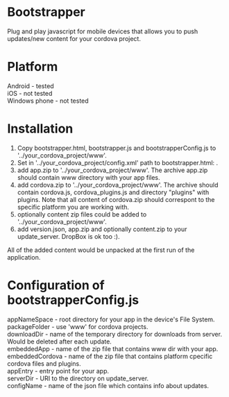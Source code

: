 Bootstrapper
============
Plug and play javascript for mobile devices that allows you to push updates/new content for your cordova project.


Platform
============
Android       - tested   
iOS           - not tested   
Windows phone - not tested   
 

Installation
============
1. Copy bootstrapper.html, bootstrapper.js and bootstrapperConfig.js to '../your_cordova_project/www'.
2. Set in '../your_cordova_project/config.xml' path to bootstrapper.html: <content src="bootstrapper.html" />.
3. add app.zip to '../your_cordova_project/www'. The archive app.zip should contain www directory with your app files.
4. add cordova.zip to '../your_cordova_project/www'. The archive should contain cordova.js, cordova_plugins.js and directory "plugins" with plugins. Note that all content of cordova.zip should correspont to the specific platform you are working with.
5. optionally content zip files could be added to '../your_cordova_project/www'. 
6. add version.json, app.zip and optionally content.zip to your update_server. DropBox is ok too :).

All of the added content would be unpacked at the first run of the application.


Configuration of bootstrapperConfig.js
============
appNameSpace - root directory for your app in the device's File System.   
packageFolder - use 'www' for cordova projects.   
downloadDir - name of the temporary directory for downloads from server. Would be deleted after each update.   
embeddedApp - name of the zip file that contains www dir with your app.    
embeddedCordova - name of the zip file that contains platform cpecific cordova files and plugins.   
appEntry - entry point for your app.   
serverDir - URI to the directory on update_server.    
configName - name of the json file which contains info about updates.
